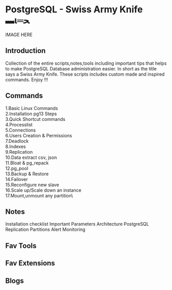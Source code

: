 # PostgreSQL - Swiss Army Knife ▬ι═ﺤ
IMAGE HERE

## Introduction
Collection of the entire scripts,notes,tools including important tips that helps to make PostgreSQL Database administration easier. In short as the title says a 
Swiss Army Knife. These scripts includes custom made and inspired commands. Enjoy !!!

## Commands
1.Basic Linux Commands \
2.Installation pg13 Steps \
3.Quick Shortcut commands \
4.Processlist \
5.Connections\
6.Users Creation & Permissions\
7.Deadlock\
8.Indexes\
9.Replication\
10.Data extract csv, json \
11.Bloat & pg_repack\
12.pg_pool\
13.Backup & Restore\
14.Failover\
15.Reconfigure new slave\
16.Scale up/Scale down an instance\
17.Mount,unmount any partition\

## Notes 
Installation checklist 
Important Parameters
Architecture
PostgreSQL 
Replication
Partitions
Alert Monitoring

## Fav Tools 

## Fav Extensions 

## Blogs 



